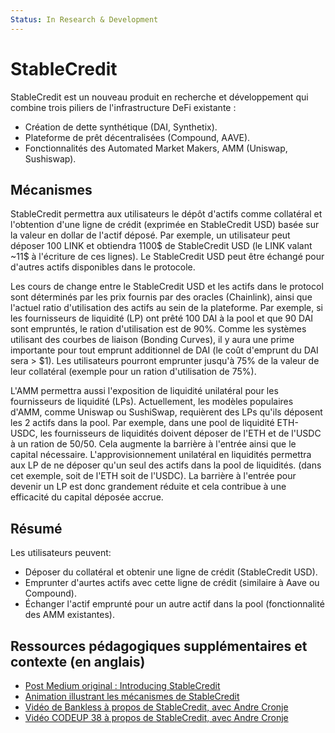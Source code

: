 ```yaml
---
Status: In Research & Development
---
```


# StableCredit

StableCredit est un nouveau produit en recherche et développement qui combine trois piliers de l'infrastructure DeFi existante :

- Création de dette synthétique (DAI, Synthetix).
- Plateforme de prêt décentralisées (Compound, AAVE).
- Fonctionnalités des Automated Market Makers, AMM (Uniswap, Sushiswap). 

## Mécanismes

StableCredit permettra aux utilisateurs le dépôt d'actifs comme collatéral et l'obtention d'une ligne de crédit (exprimée en StableCredit USD) basée sur la valeur en dollar de l'actif déposé. Par exemple, un utilisateur peut déposer 100 LINK et obtiendra 1100$ de StableCredit USD (le LINK valant ~11$ à l'écriture de ces lignes). Le StableCredit USD peut être échangé pour d'autres actifs disponibles dans le protocole. 

Les cours de change entre le StableCredit USD et les actifs dans le protocol sont déterminés par les prix fournis par des oracles (Chainlink), ainsi que l'actuel ratio d'utilisation des actifs au sein de la plateforme. Par exemple, si les fournisseurs de liquidité (LP) ont prêté 100 DAI à la pool et que 90 DAI sont empruntés, le ration d'utilisation est de 90%. Comme les systèmes utilisant des courbes de liaison (Bonding Curves), il y aura une prime importante pour tout emprunt additionnel de DAI (le coût d'emprunt du DAI sera > \$1). Les utilisateurs pourront emprunter jusqu'à 75% de la valeur de leur collatéral (exemple pour un ration d'utilisation de 75%).

L'AMM permettra aussi l'exposition de liquidité unilatéral pour les fournisseurs de liquidité (LPs). Actuellement, les modèles populaires d'AMM, comme  Uniswap ou SushiSwap, requièrent des LPs qu'ils déposent les 2 actifs dans la pool. Par exemple, dans une pool de liquidité ETH-USDC, les fournisseurs de liquidités doivent déposer de l'ETH et de l'USDC à un ration de 50/50. Cela augmente la barrière à l'entrée ainsi que le capital nécessaire. L'approvisionnement unilatéral en liquidités permettra aux LP de ne déposer qu'un seul des actifs dans la pool de liquidités. (dans cet exemple, soit de l'ETH soit de l'USDC). La barrière à l'entrée pour devenir un LP est donc grandement réduite et cela contribue à une efficacité du capital déposée accrue. 

## Résumé

Les utilisateurs peuvent:

- Déposer du collatéral et obtenir une ligne de crédit (StableCredit USD).
- Emprunter d'aurtes actifs avec cette ligne de crédit (similaire à Aave ou Compound).
- Échanger l'actif emprunté pour un autre actif dans la pool (fonctionnalité des AMM existantes).

## Ressources pédagogiques supplémentaires et contexte (en anglais)

- [Post Medium original : Introducing StableCredit](https://medium.com/iearn/introducing-stablecredit-a-new-protocol-for-decentralized-lending-stablecoins-and-amms-7252a43ee56)
- [Animation illustrant les mécanismes de StableCredit](https://twitter.com/finematics/status/1305188626008100865)
- [Vidéo de Bankless à propos de StableCredit, avec Andre Cronje](https://www.youtube.com/watch?v=SkTuMVBLBNQ)
- [Vidéo CODEUP 38 à propos de StableCredit, avec Andre Cronje](https://www.youtube.com/watch?v=bdC3rNDChbw&feature=youtu.be&t=2002)
